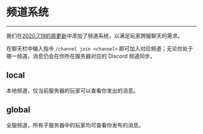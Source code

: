 # 频道系统

----------

我们在[2020.7.19的周更新](https://coldplay.iot/threads/weekly-update-7-12-7-19.60/)中添加了频道系统，以满足玩家跨服聊天的需求。



在聊天栏中输入指令 `/channel join <channel>` 即可加入对应频道；无论你处于哪一频道，消息仍会在你所在服务器对应的 Discord 频道同步。

## local

本地频道，仅当前服务器的玩家可以查看你发出的消息。

## global

全服频道，所有子服务器中的玩家均可查看你发布的消息。

